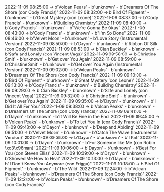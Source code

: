 2022-11-09 08:25:00 -> b'Volcan Peaks' - b'unknown' - b'Dreamers Of The Shore (con Cody Francis)'
2022-11-09 08:32:00 -> b'Bird Of Figment' - b'unknown' - b'Great Mystery (con Leone)'
2022-11-09 08:37:00 -> b'Cody Francis' - b'unknown' - b'Building Chemistry'
2022-11-09 08:40:00 -> b'Cody Francis' - b'unknown' - b"We're Gonna Be Okay"
2022-11-09 08:43:00 -> b'Cody Francis' - b'unknown' - b"I'm So Done"
2022-11-09 08:46:00 -> b'Velvet Moon' - b'unknown' - b'Love Story (Instrumental Version)'
2022-11-09 08:50:00 -> b'Dayon' - b'unknown' - b'Ribbon Of Silk (con Cody Francis)'
2022-11-09 08:53:00 -> b'Cian Buckley' - b'unknown' - b'Safe and Lonely (con Vincent Vega)'
2022-11-09 08:56:00 -> b'Christine Smit' - b'unknown' - b'Get over You Again'
2022-11-09 08:59:00 -> b'Christine Smit' - b'unknown' - b'Get over You Again (Instrumental Version)'
2022-11-09 09:02:00 -> b'Volcan Peaks' - b'unknown' - b'Dreamers Of The Shore (con Cody Francis)'
2022-11-09 09:10:00 -> b'Bird Of Figment' - b'unknown' - b'Great Mystery (con Leone)'
2022-11-09 09:13:00 -> b'Cody Francis' - b'unknown' - b'Building Chemistry'
2022-11-09 09:29:00 -> b'Cian Buckley' - b'unknown' - b'Safe and Lonely (con Vincent Vega)'
2022-11-09 09:32:00 -> b'Christine Smit' - b'unknown' - b'Get over You Again'
2022-11-09 09:35:00 -> b'Dayon' - b'unknown' - b'I Did It All For You'
2022-11-09 09:38:00 -> b'Volcan Peaks' - b'unknown' - b'Dreamers Of The Shore (con Cody Francis)'
2022-11-09 09:41:00 -> b'Dayon' - b'unknown' - b'It Will Be Fine in the End'
2022-11-09 09:45:00 -> b'Volcan Peaks' - b'unknown' - b'To Let You In (con Cody Francis)'
2022-11-09 09:48:00 -> b'Dayon' - b'unknown' - b'Deep and Abiding'
2022-11-09 09:51:00 -> b'Velvet Moon' - b'unknown' - b'Catch The Wave (Instrumental Version)'
2022-11-09 09:58:00 -> b'Dayon' - b'unknown' - b'I Fall'
2022-11-09 10:01:00 -> b'Dayon' - b'unknown' - b'For Someone like Me (con Robin \xc3\x96man)'
2022-11-09 10:06:00 -> b'Dayon' - b'unknown' - b'Best For You (con Steven Ellis)'
2022-11-09 10:09:00 -> b'Dayon' - b'unknown' - b'Showed Me How to Heal'
2022-11-09 10:13:00 -> b'Dayon' - b'unknown' - b"I Don't Know You Anymore (con Frigga)"
2022-11-09 10:18:00 -> b'Bird Of Figment' - b'unknown' - b'The Wild'
2022-11-09 12:24:00 -> b'Volcan Peaks' - b'unknown' - b'Dreamers Of The Shore (con Cody Francis)'
2022-11-09 12:24:00 -> b'Volcan Peaks' - b'unknown' - b'Dreamers Of The Shore (con Cody Francis)'

